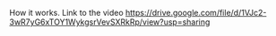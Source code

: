 How it works. 
Link to the video
https://drive.google.com/file/d/1VJc2-3wR7yG6xTOY1WykgsrVevSXRkRp/view?usp=sharing
